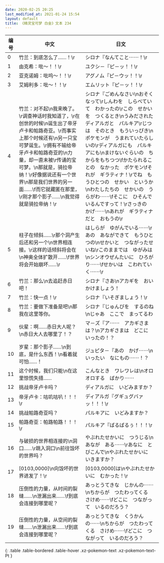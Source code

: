 ```yaml
---
date: 2020-02-25 20:25
last_modified_at: 2021-01-24 15:54
layout: default
title: 《精灵宝可梦 白金》文本 234
---
```

| 编号 | 中文 | 日文 |
| ---- | ---- | ---- |
| 0 | 竹兰：到底怎么了……！\r | シロナ『なんてこと⋯⋯！\r |
| 1 | 由克希：吡～！！\r | ユクシ－『ピ－ッ！！\r |
| 2 | 亚克诺姆：吡呜～！！\r | アグノム『ピ－ウッ！！\r |
| 3 | 艾姆利多：吡～！！\r | エムリット『ピ－ッ！！\r |
| 4 | 竹兰：对不起\n我来晚了。\r调查神话时我知道了，\r在创世的时候\n诞生出了帝牙卢卡和帕路奇亚。\r而事实上那个时候还有\n另一只宝可梦诞生。\r拥有不输给帝牙卢卡和帕路奇亚的\n力量，却一直未被\r传诵的宝可梦。\n那就是，骑拉帝纳！\r好像据说还有一个世界\n那是我们世界的另一面……\f而它就藏匿在那里，\r刚才那个影子……\n我觉得就是骑拉帝纳！\r | シロナ『ごめんなさい\nおそくなって\rしんわを　しらべていて　わかったの\rこの　せかいを　つくるとき\nうみだされた　ディアルガと　パルキア\rじつは　そのとき　もういっぴき\nポケモンが　うまれていたらしいの\rディアルガにも　パルキアにも\nまけないぐらいの　ちからをもちつつ\fかたられることの　なかった　ポケモン\fそれが　ギラティナ！\rでね　もうひとつの　せかい　というか\nわたしたちの　せかいの　うらがわ⋯⋯\fそこに　ひそんでいるんですって！\rさっきの　かげ⋯⋯\nあれが　ギラティナだと　おもうの\r |
| 5 | 柱子在倾斜……\r那个洞产生后还和另一个\n世界相连接。\r这样的话倾斜将会在\n神奥全体扩散开……\f世界将会开始崩坏……\r | はしらが　ゆがんでいる⋯⋯\rあの　あなができて　もうひとつの\nせかいと　つながったせいね\rこのままでは　ゆがみは\nシンオウぜんたいに　ひろがり⋯⋯\fせかいは　こわれていく⋯⋯\r |
| 6 | 竹兰：那么\n去追赶赤日吧！ | シロナ『さあ\nアカギを　おいかけましょう！ |
| 7 | 竹兰：快一点！\r | シロナ『いそぎましょう！\r |
| 8 | 竹兰：要做下准备是吧\n那我在这里等你。 | シロナ『じゅんびを　するのね\nじゃあ　ここで　まってるわ |
| 9 | 伙星：啊……赤日大人呢？\n赤日大人去哪里了！？ | マ－ズ『ア⋯⋯　アカギさまは？\nアカギさまは　どこに　いったの！？ |
| 10 | 岁星：那个影子……\n到底，是什么东西！\n看着就可怕……！ | ジュピタ－『あの　かげ⋯⋯\nいったい　なにもの⋯⋯！？ |
| 11 | 这个时候，我们只能\n在这里惊慌失措…… | こんなとき　ワレワレは\nオロオロする　ばかり⋯⋯ |
| 12 | 挑战帝牙卢卡吗？ | ディアルガに　いどみますか？ |
| 13 | 帝牙卢卡：咕叽咕叭！！！\r | ディアルガ『グギュグバァッ！！！\r |
| 14 | 挑战帕路奇亚吗？ | パルキアに　いどみますか？ |
| 15 | 帕路奇亚：帕路帕路！！！\r | パルキア『ぱるぱるぅ！！！\r |
| 16 | 与破损的世界相连接的\n洞口……\r跳入洞口\n前往毁坏的世界吗？ | やぶれたせかいに　つうじる\nあなが　ある⋯⋯\rあなに　とびこんで\nやぶれたせかいに　いきますか？ |
| 17 | [0103,0000]\n向毁坏的世界进发了！\r | [0103,0000]は\nやぶれたせかいに　むかった！\r |
| 18 | 压倒性的力量，从时间的裂缝……\n泄漏出来……\f到底会连接到哪里呢？ | あっとうてきな　じかんの⋯⋯\nちからが　つたわってくる　さけめ⋯⋯\fどこに　つながって　いるのだろう？ |
| 19 | 压倒性的力量，从空间的裂缝……\n泄漏出来……\f到底会连接到哪里呢？ | あっとうてきな　くうかんの⋯⋯\nちからが　つたわってくる　さけめ⋯⋯\fどこに　つながって　いるのだろう？ |
{: .table .table-bordered .table-hover .xz-pokemon-text .xz-pokemon-text-Pt }